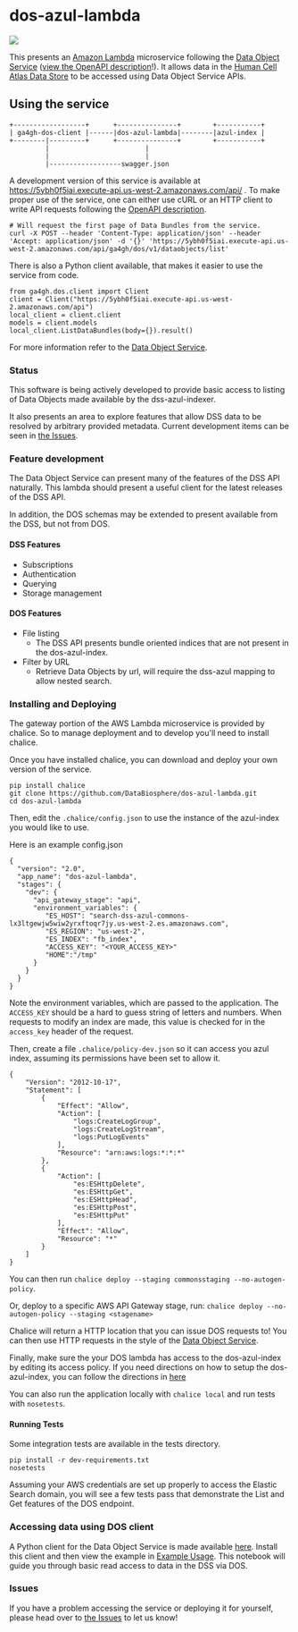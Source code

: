 # dos-azul-lambda

<img src="https://travis-ci.org/DataBiosphere/dos-azul-lambda.svg?branch=master" />

This presents an [Amazon Lambda](https://aws.amazon.com/lambda/) microservice
following the [Data Object Service](https://github.com/ga4gh/data-object-service-schemas) ([view the OpenAPI description](https://ga4gh.github.io/data-object-service-schemas/)!).
It allows data in the [Human Cell Atlas Data Store](https://github.com/HumanCellAtlas/data-store)
to be accessed using Data Object Service APIs.

## Using the service

```
+------------------+      +---------------+        +-----------+
| ga4gh-dos-client |------|dos-azul-lambda|--------|azul-index |
+--------|---------+      +---------------+        +-----------+
         |                        |
         |                        |
         |------------------swagger.json
```


A development version of this service is available at https://5ybh0f5iai.execute-api.us-west-2.amazonaws.com/api/ .
To make proper use of the service, one can either use cURL or an HTTP client to write API requests
following the [OpenAPI description](https://5ybh0f5iai.execute-api.us-west-2.amazonaws.com/api/swagger.json).

```
# Will request the first page of Data Bundles from the service.
curl -X POST --header 'Content-Type: application/json' --header 'Accept: application/json' -d '{}' 'https://5ybh0f5iai.execute-api.us-west-2.amazonaws.com/api/ga4gh/dos/v1/dataobjects/list'
```

There is also a Python client available, that makes it easier to use the service from code.

```
from ga4gh.dos.client import Client
client = Client("https://5ybh0f5iai.execute-api.us-west-2.amazonaws.com/api")
local_client = client.client
models = client.models
local_client.ListDataBundles(body={}).result()
```

For more information refer to the [Data Object Service](https://github.com/ga4gh/data-object-service-schemas).

### Status

This software is being actively developed to provide basic access to listing of
Data Objects made available by the dss-azul-indexer.

It also presents an area to explore features that allow DSS data to be resolved
by arbitrary provided metadata. Current development items can be seen in [the Issues](https://github.com/DataBiosphere/dos-azul-lambda/issues).

### Feature development

The Data Object Service can present many of the features of the DSS API naturally. This
lambda should present a useful client for the latest releases of the DSS API.

In addition, the DOS schemas may be extended to present available from the DSS, but
not from DOS.

#### DSS Features

* Subscriptions
* Authentication
* Querying
* Storage management

#### DOS Features

* File listing
  *  The DSS API presents bundle oriented indices that are not present in the dos-azul-index.
* Filter by URL
  *  Retrieve Data Objects by url, will require the dss-azul mapping to allow nested search.

### Installing and Deploying

The gateway portion of the AWS Lambda microservice is provided by chalice. So to manage
deployment and to develop you'll need to install chalice.

Once you have installed chalice, you can download and deploy your own version of the
service.

```
pip install chalice
git clone https://github.com/DataBiosphere/dos-azul-lambda.git
cd dos-azul-lambda
```

Then, edit the `.chalice/config.json` to use the instance of the azul-index you would like to use.

Here is an example config.json

```
{
  "version": "2.0",
  "app_name": "dos-azul-lambda",
  "stages": {
    "dev": {
      "api_gateway_stage": "api",
      "environment_variables": {
         "ES_HOST": "search-dss-azul-commons-lx3ltgewjw5wiw2yrxftoqr7jy.us-west-2.es.amazonaws.com",
         "ES_REGION": "us-west-2",
         "ES_INDEX": "fb_index",
         "ACCESS_KEY": "<YOUR_ACCESS_KEY>"
         "HOME":"/tmp"
      }
    }
  }
}
```

Note the environment variables, which are passed to the application. The `ACCESS_KEY`
should be a hard to guess string of letters and numbers. When requests to modify
an index are made, this value is checked for in the `access_key` header of the request.

Then, create a file `.chalice/policy-dev.json` so it can access you azul index, assuming its
permissions have been set to allow it.

```
{
    "Version": "2012-10-17",
    "Statement": [
        {
            "Effect": "Allow",
            "Action": [
                "logs:CreateLogGroup",
                "logs:CreateLogStream",
                "logs:PutLogEvents"
            ],
            "Resource": "arn:aws:logs:*:*:*"
        },
        {
            "Action": [
                "es:ESHttpDelete",
                "es:ESHttpGet",
                "es:ESHttpHead",
                "es:ESHttpPost",
                "es:ESHttpPut"
            ],
            "Effect": "Allow",
            "Resource": "*"
        }
    ]
}
```

You can then run `chalice deploy --staging commonsstaging --no-autogen-policy`.

Or, deploy to a specific AWS API Gateway stage, run:
`chalice deploy --no-autogen-policy --staging <stagename>`

Chalice will return a HTTP location that you can issue DOS requests to! You can then use
HTTP requests in the style of the [Data Object Service](https://ga4gh.github.io/data-object-service-schemas).

Finally, make sure the your DOS lambda has access to the dos-azul-index by editing its access policy.
If you need directions on how to setup the dos-azul-index, you can follow the directions in [here](https://github.com/DataBiosphere/cgp-dss-azul-indexer/tree/feature/commons)

You can also run the application locally with `chalice local` and run tests with `nosetests`.

#### Running Tests

Some integration tests are available in the tests directory.

```
pip install -r dev-requirements.txt
nosetests
```

Assuming your AWS credentials are set up properly to access the Elastic Search
domain, you will see a few tests pass that demonstrate the List and Get
features of the DOS endpoint.

### Accessing data using DOS client

A Python client for the Data Object Service is made available [here](https://github.com/ga4gh/data-object-service-schemas/blob/master/python/ga4gh/dos/client.py).
Install this client and then view the example in [Example Usage](https://github.com/DataBiosphere/dos-azul-lambda/blob/master/example-usage.ipynb).
This notebook will guide you through basic read access to data in the DSS via DOS.

### Issues

If you have a problem accessing the service or deploying it for yourself, please head
over to [the Issues](https://github.com/DataBiosphere/dos-azul-lambda/issues) to let us know!
